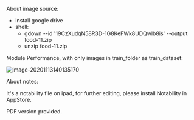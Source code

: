 About image source:

* install google drive 
* shell:
  * gdown --id '19CzXudqN58R3D-1G8KeFWk8UDQwlb8is' --output food-11.zip 
  * unzip food-11.zip 



Module Performance, with only images in train_folder as train_dataset:

![image-20201113140135170](C:\Users\Neo\AppData\Roaming\Typora\typora-user-images\image-20201113140135170.png)



About notes:

It's a notability file on ipad, for further editing, please install Notability in AppStore.

PDF version provided.